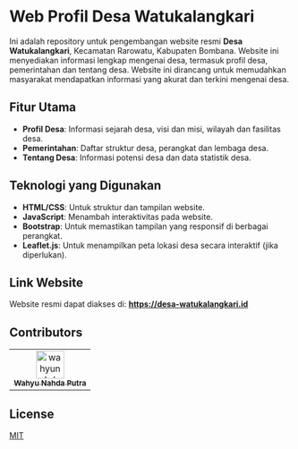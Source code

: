 # Web Profil Desa Watukalangkari

Ini adalah repository untuk pengembangan website resmi **Desa Watukalangkari**, Kecamatan Rarowatu, Kabupaten Bombana. Website ini menyediakan informasi lengkap mengenai desa, termasuk profil desa, pemerintahan dan tentang desa. Website ini dirancang untuk memudahkan masyarakat mendapatkan informasi yang akurat dan terkini mengenai desa.

## Fitur Utama
- **Profil Desa**: Informasi sejarah desa, visi dan misi, wilayah dan fasilitas desa.
- **Pemerintahan**: Daftar struktur desa, perangkat dan lembaga desa.
- **Tentang Desa**: Informasi potensi desa dan data statistik desa.

## Teknologi yang Digunakan
- **HTML/CSS**: Untuk struktur dan tampilan website.
- **JavaScript**: Menambah interaktivitas pada website.
- **Bootstrap**: Untuk memastikan tampilan yang responsif di berbagai perangkat.
- **Leaflet.js**: Untuk menampilkan peta lokasi desa secara interaktif (jika diperlukan).
  
## Link Website

Website resmi dapat diakses di: **https://desa-watukalangkari.id**

## Contributors

<table>
  <tr>
    <td align="center">
      <a href="https://github.com/wahyunahdaputra">
        <img src="https://github.com/wahyunahdaputra.png" width="50px;" alt="wahyunahdaputra"/>
        <br />
        <sub><b>Wahyu Nahda Putra</b></sub>
      </a>
    </td>
  </tr>
</table>

## License

[MIT](https://choosealicense.com/licenses/mit/)
